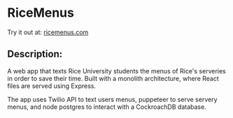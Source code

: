 # RiceMenus

Try it out at: [ricemenus.com](https://ricemenus.com)

## Description:
A web app that texts Rice University students the menus of Rice's serveries in order to save their time. Built with a monolith architecture, where React files are served using Express.

The app uses Twilio API to text users menus, puppeteer to serve servery menus, and node postgres to interact with a CockroachDB database.


